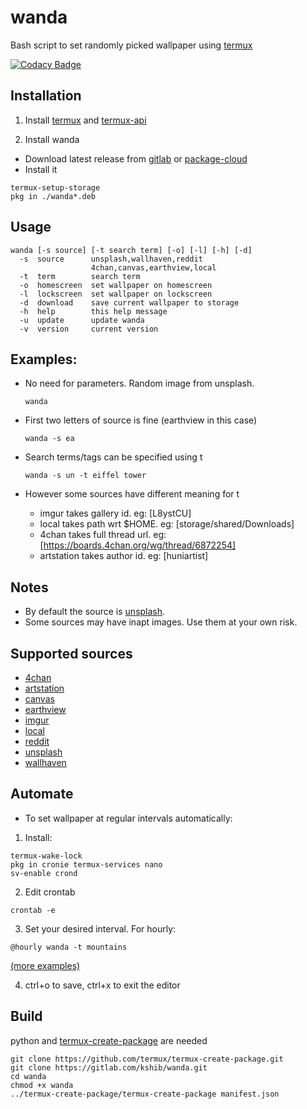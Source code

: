 # wanda
Bash script to set randomly picked wallpaper using [termux](https://github.com/termux/termux-app)

[![Codacy Badge](https://app.codacy.com/project/badge/Grade/7c33b1c42b8d4a3fb80c74c9c8ececb9)](https://www.codacy.com/gl/kshib/wanda/dashboard?utm_source=gitlab.com&amp;utm_medium=referral&amp;utm_content=kshib/wanda&amp;utm_campaign=Badge_Grade)

## Installation

1. Install [termux](https://f-droid.org/en/packages/com.termux) and [termux-api](https://f-droid.org/en/packages/com.termux.api)

2. Install wanda

- Download latest release from [gitlab](https://gitlab.com/kshib/wanda/-/releases) or [package-cloud](https://packagecloud.io/kshib/wanda-main)
- Install it
```
termux-setup-storage
pkg in ./wanda*.deb
```

## Usage
```
wanda [-s source] [-t search term] [-o] [-l] [-h] [-d]
  -s  source      unsplash,wallhaven,reddit
                  4chan,canvas,earthview,local
  -t  term        search term
  -o  homescreen  set wallpaper on homescreen
  -l  lockscreen  set wallpaper on lockscreen
  -d  download    save current wallpaper to storage
  -h  help        this help message
  -u  update      update wanda
  -v  version     current version
```

## Examples:
- No need for parameters. Random image from unsplash.

  ```
  wanda
  ```
- First two letters of source is fine (earthview in this case)
  ```
  wanda -s ea
  ```
- Search terms/tags can be specified using t
  ```
  wanda -s un -t eiffel tower
  ```
- However some sources have different meaning for t
  - imgur takes gallery id. eg: [L8ystCU]
  - local takes path wrt $HOME. eg: [storage/shared/Downloads]
  - 4chan takes full thread url. eg: [https://boards.4chan.org/wg/thread/6872254]
  - artstation takes author id. eg: [huniartist]

## Notes
- By default the source is [unsplash](https://unsplash.com).
- Some sources may have inapt images. Use them at your own risk.

## Supported sources

- [4chan](https://boards.4chan.org)
- [artstation](https://artstation.com)
- [canvas](https://github.com/adi1090x/canvas)
- [earthview](https://earthview.withgoogle.com)
- [imgur](https://imgur.com)
- [local](https://wiki.termux.com/wiki/Termux-setup-storage)
- [reddit](https://reddit.com)
- [unsplash](https://unsplash.com)
- [wallhaven](https://wallhaven.cc)

## Automate

* To set wallpaper at regular intervals automatically:

1. Install:
```
termux-wake-lock
pkg in cronie termux-services nano
sv-enable crond
```
2. Edit crontab
```
crontab -e
```
3. Set your desired interval. For hourly:
```
@hourly wanda -t mountains
```
[(more examples)](https://crontab.guru/examples.html)

4. ctrl+o to save, ctrl+x to exit the editor

## Build
python and [termux-create-package](https://github.com/termux/termux-create-package) are needed
```
git clone https://github.com/termux/termux-create-package.git
git clone https://gitlab.com/kshib/wanda.git
cd wanda
chmod +x wanda
../termux-create-package/termux-create-package manifest.json
```
